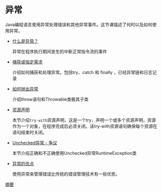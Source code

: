 # 异常
Java编程语言使用异常处理错误和其他异常事件。这节课描述了何时以及如何使用异常。

* [什么是异常？](/content/essential/exceptions/definition.md)
    
    异常在程序执行期间发生的中断正常指令流的事件
* [捕获或指定需求](/content/essential/exceptions/catchOrDeclare.md)
    
    介绍如何捕获和处理异常。包括try、catch 和  finally ，已经异常链和日志记录
* [如何抛出异常](/content/essential/exceptions/throwing.md)
    
    介绍throw语句和Throwable类极其子类 
* [资源声明](/content/essential/exceptions/tryResourceClose.md)
    
    本节介绍`try-with`资源声明，这是一个try，声明一个或多个资源声明，资源作为一个对象，在程序完成后必须关闭。该try-with资源语句确保每个资源在语句结束时关闭。  

* [Unchecked异常 - 争议](/content/essential/exceptions/runtime.md)
   
    本节介绍正确和不正确使用Unchecked异常RuntimeException类

* [异常的优点](/content/essential/exceptions/advantages.md)

    使用异常来管理错误比传统的错误管理技术有一些优势。    
    
                                                                          
[摘要](/content/essential/exceptions/summary.md)